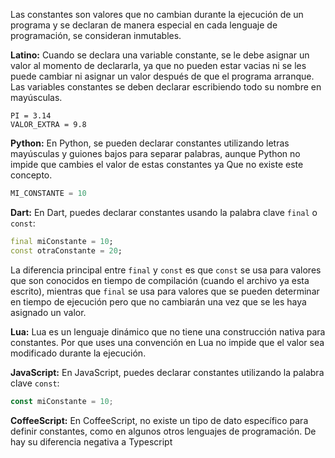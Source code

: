 Las constantes son valores que no cambian durante la ejecución de un programa y se declaran de manera especial en cada lenguaje de programación, se consideran inmutables.

**Latino:**
Cuando se declara una variable constante, se le debe asignar un valor al momento de declararla, ya que no pueden estar vacias ni se les puede cambiar ni asignar un valor después de que el programa arranque. Las variables constantes se deben declarar escribiendo todo su nombre en mayúsculas.

```plaintext
PI = 3.14 
VALOR_EXTRA = 9.8
```
**Python:**
En Python, se pueden declarar constantes utilizando letras mayúsculas y guiones bajos para separar palabras, aunque Python no impide que cambies el valor de estas constantes ya Que no existe este concepto.

```python
MI_CONSTANTE = 10
```

**Dart:**
En Dart, puedes declarar constantes usando la palabra clave `final` o `const`:

```dart
final miConstante = 10;
const otraConstante = 20;
```

La diferencia principal entre `final` y `const` es que `const` se usa para valores que son conocidos en tiempo de compilación (cuando el archivo ya esta escrito), mientras que `final` se usa para valores que se pueden determinar en tiempo de ejecución pero que no cambiarán una vez que se les haya asignado un valor.

**Lua:**
Lua es un lenguaje dinámico que no tiene una construcción nativa para constantes. Por que uses una convención en Lua no impide que el valor sea modificado durante la ejecución.

**JavaScript:**
En JavaScript, puedes declarar constantes utilizando la palabra clave `const`:

```javascript
const miConstante = 10;
```

**CoffeeScript:**
En CoffeeScript, no existe un tipo de dato específico para definir constantes, como en algunos otros lenguajes de programación. De hay su diferencia negativa a Typescript 



